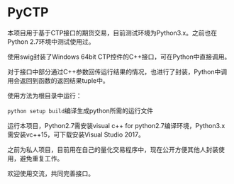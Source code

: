 # PyCTP
本项目用于基于CTP接口的期货交易，目前测试环境为Python3.x。之前也在Python 2.7环境中测试使用过。

使用swig封装了Windows 64bit CTP控件的C++接口，可在Python中直接调用。

对于接口中部分通过C++参数回传运行结果的情况，也进行了封装，Python中调用会返回到函数的返回结果tuple中。

使用方法为根目录中运行：

`python setup build`编译生成python所需的运行文件

运行本项目，Python2.7需安装visual c++ for python2.7编译环境，Python3.x需安装vc++15，可下载安装Visual Studio 2017。

之前为私人项目，目前用在自己的量化交易程序中，现在公开方便其他人封装使用，避免重复工作。

欢迎使用交流，共同完善接口。
